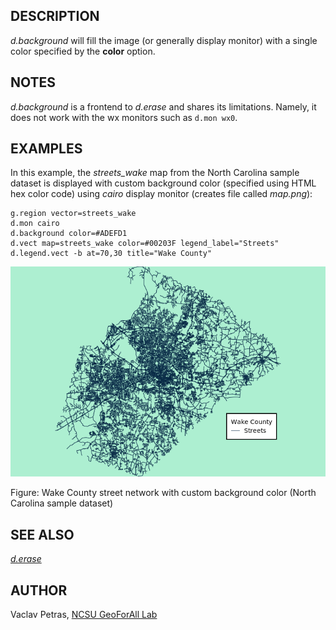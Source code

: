 ## DESCRIPTION

*d.background* will fill the image (or generally display monitor) with a
single color specified by the **color** option.

## NOTES

*d.background* is a frontend to *d.erase* and shares its limitations.
Namely, it does not work with the wx monitors such as `d.mon wx0`.

## EXAMPLES

In this example, the *streets_wake* map from the North Carolina sample
dataset is displayed with custom background color (specified using HTML
hex color code) using *cairo* display monitor (creates file called
*map.png*):

```
g.region vector=streets_wake
d.mon cairo
d.background color=#ADEFD1
d.vect map=streets_wake color=#00203F legend_label="Streets"
d.legend.vect -b at=70,30 title="Wake County"
```

![Street network with legend and background color](d_background.png)

Figure: Wake County street network with custom background color (North
Carolina sample dataset)

## SEE ALSO

*[d.erase](d.erase.html)*

## AUTHOR

Vaclav Petras, [NCSU GeoForAll
Lab](https://geospatial.ncsu.edu/geoforall/)
